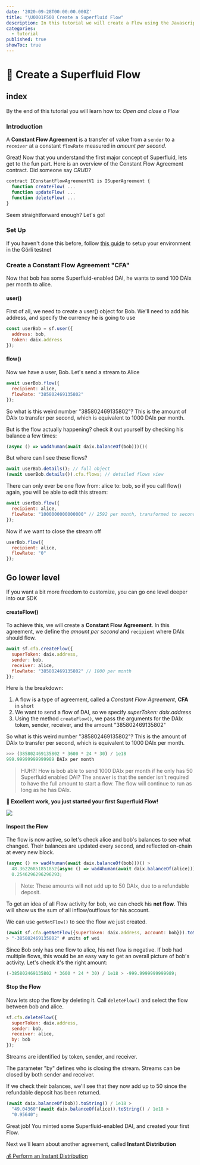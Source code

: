 ```yaml
---
date: '2020-09-28T00:00:00.000Z'
title: "\U0001F500 Create a Superfluid Flow"
description: In this tutorial we will create a Flow using the Javascript SDK
categories:
  - tutorial
published: true
showToc: true
---
```


# 🔀 Create a Superfluid Flow

## index

By the end of this tutorial you will learn how to: _Open and close a Flow_

### Introduction

A **Constant Flow Agreement** is a transfer of value from a `sender` to a `receiver` at a constant `flowRate` measured in _amount per second_.

Great! Now that you understand the first major concept of Superfluid, lets get to the fun part. Here is an overview of the Constant Flow Agreement contract. Did someone say _CRUD_?

```javascript
contract IConstantFlowAgreementV1 is ISuperAgreement {
  function createFlow( ...
  function updateFlow( ...
  function deleteFlow( ...
}
```

Seem straightforward enough? Let's go!

### Set Up

If you haven't done this before, follow [this guide](setup-local-environment.md) to setup your environment in the Görli testnet

### Create a Constant Flow Agreement "CFA"

Now that bob has some Superfluid-enabled DAI, he wants to send 100 DAIx per month to alice.

#### user\(\)

First of all, we need to create a user\(\) object for Bob. We'll need to add his address, and specify the currency he is going to use

```javascript
const userBob = sf.user({
  address: bob,
  token: daix.address
});
```

#### flow\(\)

Now we have a user, Bob. Let's send a stream to Alice

```javascript
await userBob.flow({
  recipient: alice,
  flowRate: "385802469135802"
});
```

So what is this weird number "385802469135802"? This is the amount of DAIx to transfer per second, which is equivalent to 1000 DAIx per month.

But is the flow actually happening? check it out yourself by checking his balance a few times:

```javascript
(async () => wad4human(await daix.balanceOf(bob)))()(
```

But where can I see these flows?

```javascript
await userBob.details(); // full object
(await userBob.details()).cfa.flows; // detailed flows view
```

There can only ever be one flow from: alice to: bob, so if you call flow\(\) again, you will be able to edit this stream:

```javascript
await userBob.flow({
  recipient: alice,
  flowRate: "1000000000000000" // 2592 per month, transformed to seconds, with 18 decimals
});
```

Now if we want to close the stream off

```javascript
userBob.flow({
  recipient: alice,
  flowRate: "0"
});
```

## Go lower level

If you want a bit more freedom to customize, you can go one level deeper into our SDK

#### createFlow\(\)

To achieve this, we will create a **Constant Flow Agreement**. In this agreement, we define the _amount per second_ and `recipient` where DAIx should flow.

```javascript
await sf.cfa.createFlow({
  superToken: daix.address,
  sender: bob,
  receiver: alice,
  flowRate: "385802469135802" // 1000 per month
});
```

Here is the breakdown:

1. A flow is a type of agreement, called a _Constant Flow Agreement_, **CFA** in short
2. We want to send a flow of DAI, so we specify _superToken: daix.address_
3. Using the method `createFlow()`, we pass the arguments for the DAIx token, sender, receiver, and the amount "385802469135802"

So what is this weird number "385802469135802"? This is the amount of DAIx to transfer per second, which is equivalent to 1000 DAIx per month.

```python
>>> (385802469135802 * 3600 * 24 * 30) / 1e18
999.99999999999989 DAIx per month
```

> HUH?! How is bob able to send 1000 DAIx per month if he only has 50 Superfluid enabled DAI? The answer is that the sender isn't required to have the full amount to start a flow. The flow will continue to run as long as he has DAIx.

**🎉 Excellent work, you just started your first Superfluid Flow!**

![](https://github.com/superfluid-finance/superfluid-protocol-docs/tree/c0acd5ac6cab2baecb39b5b01b35daa9f175c468/img/paid-every-second-meme.png)

#### Inspect the Flow

The flow is now active, so let's check alice and bob's balances to see what changed. Their balances are updated every second, and reflected on-chain at every new block.

```javascript
(async () => wad4human(await daix.balanceOf(bob)))() >
  48.36226851851852(async () => wad4human(await daix.balanceOf(alice)))() >
  0.2546296296296293;
```

> Note: These amounts will not add up to 50 DAIx, due to a refundable deposit.

To get an idea of all Flow activity for bob, we can check his **net flow**. This will show us the sum of all inflow/outflows for his account.

We can use `getNetFlow()` to see the flow we just created.

```javascript
(await sf.cfa.getNetFlow({superToken: daix.address, account: bob})).toString()
> "-385802469135802" # units of wei
```

Since Bob only has one flow to alice, his net flow is negative. If bob had multiple flows, this would be an easy way to get an overall picture of bob's activity. Let's check it's the right amount:

```javascript
(-385802469135802 * 3600 * 24 * 30) / 1e18 > -999.9999999999989;
```

#### Stop the Flow

Now lets stop the flow by deleting it. Call `deleteFlow()` and select the flow between bob and alice.

```javascript
sf.cfa.deleteFlow({
  superToken: daix.address,
  sender: bob,
  receiver: alice,
  by: bob
});
```

Streams are identified by token, sender, and receiver.

The parameter "by" defines who is closing the stream. Streams can be closed by both sender and receiver.

If we check their balances, we'll see that they now add up to 50 since the refundable deposit has been returned.

```javascript
(await daix.balanceOf(bob)).toString() / 1e18 >
  "49.04360"(await daix.balanceOf(alice)).toString() / 1e18 >
  "0.95640";
```

Great job! You minted some Superfluid-enabled DAI, and created your first Flow.

Next we'll learn about another agreement, called **Instant Distribution**

[💰 Perform an Instant Distribution](https://github.com/superfluid-finance/superfluid-protocol-docs/tree/c0acd5ac6cab2baecb39b5b01b35daa9f175c468/tutorials/instant-distribution/README.md)

